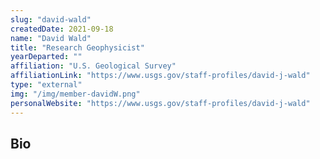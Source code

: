 ```yaml
---
slug: "david-wald"
createdDate: 2021-09-18
name: "David Wald"
title: "Research Geophysicist"
yearDeparted: ""
affiliation: "U.S. Geological Survey"
affiliationLink: "https://www.usgs.gov/staff-profiles/david-j-wald"
type: "external"
img: "/img/member-davidW.png"
personalWebsite: "https://www.usgs.gov/staff-profiles/david-j-wald"
---
```

## Bio

